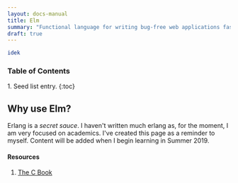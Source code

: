 ```yaml
---
layout: docs-manual
title: Elm
summary: "Functional language for writing bug-free web applications fast ."
draft: true
---
```


```Elm
idek
```

<h3>Table of Contents</h3>
1. Seed list entry.
{:toc}

<br />

## Why use Elm?

Erlang is a _secret sauce_. I haven't written much erlang as, for the moment, I am very focused on academics. I've created this page as a reminder to myself. Content will be added when I begin learning in Summer 2019.

#### Resources

1. [The C Book](http://publications.gbdirect.co.uk/c_book/)

<br />
